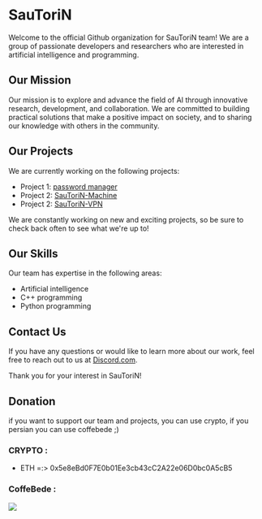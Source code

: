 # SauToriN

Welcome to the official Github organization for SauToriN team! We are a group of passionate developers and researchers who are interested in artificial intelligence and programming.

## Our Mission

Our mission is to explore and advance the field of AI through innovative research, development, and collaboration. We are committed to building practical solutions that make a positive impact on society, and to sharing our knowledge with others in the community.

## Our Projects

We are currently working on the following projects:

- Project 1: [password manager](https://github.com/SauToriN/Password-Manager)
- Project 2: [SauToriN-Machine](https://github.com/SauToriN/The-Machine)
- Project 2: [SauToriN-VPN](https://github.com/SauToriN/vpn)

We are constantly working on new and exciting projects, so be sure to check back often to see what we're up to!

## Our Skills

Our team has expertise in the following areas:

- Artificial intelligence
- C++ programming
- Python programming

## Contact Us

If you have any questions or would like to learn more about our work, feel free to reach out to us at [Discord.com](https://discord.gg/pFRHjCAYgn).

Thank you for your interest in SauToriN!


## Donation
if you want to support our team and projects, you can use crypto, if you persian you can use coffebede ;)

### CRYPTO : 
- ETH =:>  0x5e8eBd0F7E0b01Ee3cb43cC2A22e06D0bc0A5cB5


### CoffeBede :
[![](https://coffeebede.ir/DashboardTemplateV2/app-assets/images/banner/default-yellow.svg)](https://www.coffeebede.com/h3li0p4us3)
